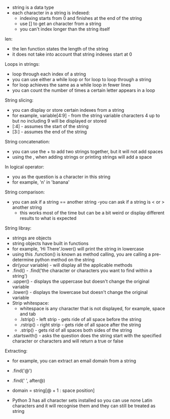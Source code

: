 - string is a data type
- each character in a string is indexed:
  - indexing starts from 0 and finishes at the end of the string
  - use [] to get an character from a string
  - you can't index longer than the string itself

len:
  - the len function states the length of the string
  - it does not take into account that string indexes start at 0

Loops in strings:
  - loop through each index of a string
  - you can use either a while loop or for loop to loop through a string
  - for loop achieves the same as a while loop in fewer lines
  - you can count the number of times a certain letter appears in a loop

String slicing:
  - you can display or store certain indexes from a string
  - for example, variable[4:9] - from the string variable characters 4 up to but no including 9 will be displayed or stored
  - [:4] - assumes the start of the string
  - [3:] - assumes the end of the string

String concatenation:
  - you can use the + to add two strings together, but it will not add spaces
  - using the , when adding strings or printing strings will add a space

In logical operator:
  - you as the question is a character in this string
  - for example, 'n' in 'banana'

String comparison:
  - you can ask if a string == another string
  -you can ask if a string is < or > another string
    - this works most of the time but can be a bit weird or display different results to what is expected

String libray:
  - strings are objects
  - string objects have built in functions
  - for example, 'Hi There'.lower() will print the string in lowercase
  - using this .function() is known as method calling, you are calling a pre-determine python method on the string
  - dir(your variable) - will display all the applicable methods
  - .find() - .find('the character or characters you want to find within a string')
  - .upper() - displays the uppercase but doesn't change the original variable
  - .lower() - displays the lowercase but doesn't change the original variable
  - Strip whitespace:
    - whitespace is any character that is not displayed, for example, space and tab
    - .lstrip() - left strip - gets ride of all space before the string
    - .rstrip() - right strip - gets ride of all space after the string
    - .strip() - gets rid of all spaces both sides of the string
  - .startswith() - asks the question does the string start with the specified character or characters and will return a true or false

Extracting:
  - for example, you can extract an email domain from a string
  - .find('@')
  - .find(' ', after@)
  - domain = string[@ + 1 : space position]

- Python 3 has all character sets installed so you can use none Latin characters and it will recognise them and they can still be treated as string
